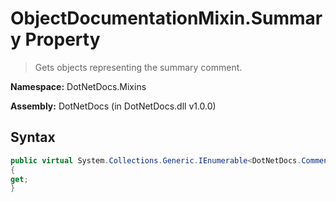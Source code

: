 # ObjectDocumentationMixin.Summary Property
> Gets objects representing the summary comment.

**Namespace:** DotNetDocs.Mixins

**Assembly:** DotNetDocs (in DotNetDocs.dll v1.0.0)
## Syntax
```csharp
public virtual System.Collections.Generic.IEnumerable<DotNetDocs.CommentBlockElements.ICommentBlockElement> Summary
{
get;
}
```
